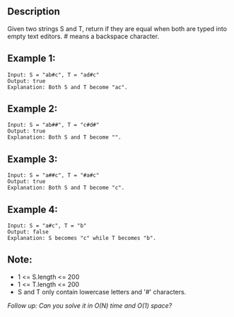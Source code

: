 ## Description

Given two strings S and T, return if they are equal when both are typed into empty text editors. # means a backspace character.

## Example 1:

```
Input: S = "ab#c", T = "ad#c"
Output: true
Explanation: Both S and T become "ac".
```

## Example 2:

```
Input: S = "ab##", T = "c#d#"
Output: true
Explanation: Both S and T become "".
```

## Example 3:

```
Input: S = "a##c", T = "#a#c"
Output: true
Explanation: Both S and T become "c".
```

## Example 4:

```
Input: S = "a#c", T = "b"
Output: false
Explanation: S becomes "c" while T becomes "b".
```

## Note:

* 1 <= S.length <= 200
* 1 <= T.length <= 200
* S and T only contain lowercase letters and '#' characters.

*Follow up: Can you solve it in O(N) time and O(1) space?*